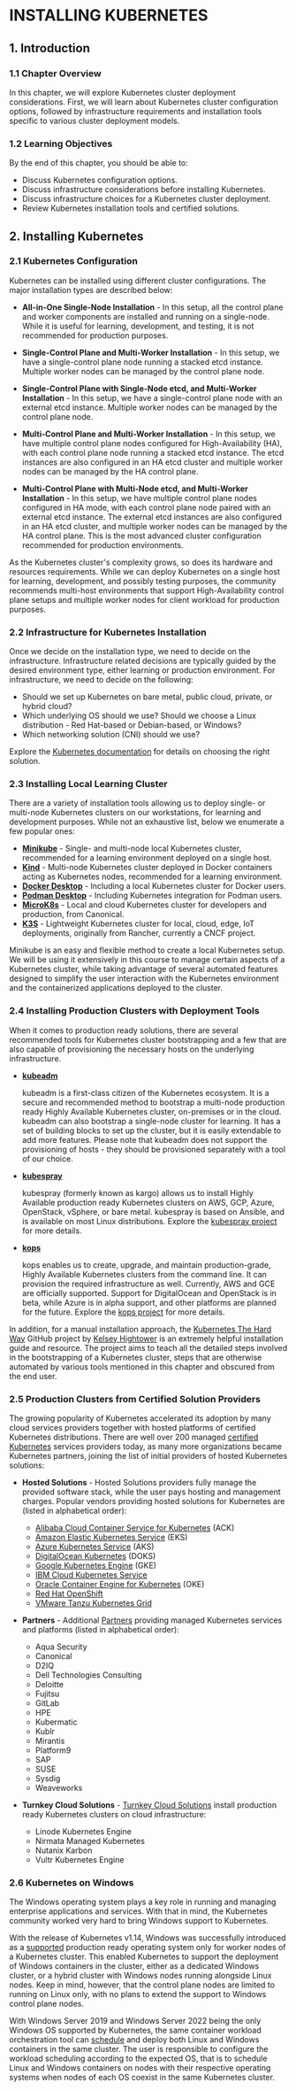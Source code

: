 # INSTALLING KUBERNETES

## 1. Introduction

### 1.1 Chapter Overview

In this chapter, we will explore Kubernetes cluster deployment considerations. First, we will learn about Kubernetes cluster configuration options, followed by infrastructure requirements and installation tools specific to various cluster deployment models.

### 1.2 Learning Objectives

By the end of this chapter, you should be able to:
- Discuss Kubernetes configuration options.
- Discuss infrastructure considerations before installing Kubernetes.
- Discuss infrastructure choices for a Kubernetes cluster deployment.
- Review Kubernetes installation tools and certified solutions.

## 2. Installing Kubernetes

### 2.1 Kubernetes Configuration

Kubernetes can be installed using different cluster configurations. The major installation types are described below:

- **All-in-One Single-Node Installation** - In this setup, all the control plane and worker components are installed and running on a single-node. While it is useful for learning, development, and testing, it is not recommended for production purposes.

- **Single-Control Plane and Multi-Worker Installation** - In this setup, we have a single-control plane node running a stacked etcd instance. Multiple worker nodes can be managed by the control plane node.

- **Single-Control Plane with Single-Node etcd, and Multi-Worker Installation** - In this setup, we have a single-control plane node with an external etcd instance. Multiple worker nodes can be managed by the control plane node.

- **Multi-Control Plane and Multi-Worker Installation** - In this setup, we have multiple control plane nodes configured for High-Availability (HA), with each control plane node running a stacked etcd instance. The etcd instances are also configured in an HA etcd cluster and multiple worker nodes can be managed by the HA control plane.

- **Multi-Control Plane with Multi-Node etcd, and Multi-Worker Installation** - In this setup, we have multiple control plane nodes configured in HA mode, with each control plane node paired with an external etcd instance. The external etcd instances are also configured in an HA etcd cluster, and multiple worker nodes can be managed by the HA control plane. This is the most advanced cluster configuration recommended for production environments.

As the Kubernetes cluster's complexity grows, so does its hardware and resources requirements. While we can deploy Kubernetes on a single host for learning, development, and possibly testing purposes, the community recommends multi-host environments that support High-Availability control plane setups and multiple worker nodes for client workload for production purposes.

### 2.2 Infrastructure for Kubernetes Installation

Once we decide on the installation type, we need to decide on the infrastructure. Infrastructure related decisions are typically guided by the desired environment type, either learning or production environment. For infrastructure, we need to decide on the following:

- Should we set up Kubernetes on bare metal, public cloud, private, or hybrid cloud?
- Which underlying OS should we use? Should we choose a Linux distribution - Red Hat-based or Debian-based, or Windows?
- Which networking solution (CNI) should we use?

Explore the [Kubernetes documentation](https://kubernetes.io/docs/setup/) for details on choosing the right solution.

### 2.3 Installing Local Learning Cluster

There are a variety of installation tools allowing us to deploy single- or multi-node Kubernetes clusters on our workstations, for learning and development purposes. While not an exhaustive list, below we enumerate a few popular ones:

- **[Minikube](https://minikube.sigs.k8s.io/docs/)** - Single- and multi-node local Kubernetes cluster, recommended for a learning environment deployed on a single host.
- **[Kind](https://kind.sigs.k8s.io/)** - Multi-node Kubernetes cluster deployed in Docker containers acting as Kubernetes nodes, recommended for a learning environment.
- **[Docker Desktop](https://www.docker.com/products/docker-desktop)** - Including a local Kubernetes cluster for Docker users.
- **[Podman Desktop](https://podman-desktop.io/)** - Including Kubernetes integration for Podman users.
- **[MicroK8s](https://microk8s.io/)** - Local and cloud Kubernetes cluster for developers and production, from Canonical.
- **[K3S](https://k3s.io/)** - Lightweight Kubernetes cluster for local, cloud, edge, IoT deployments, originally from Rancher, currently a CNCF project.

Minikube is an easy and flexible method to create a local Kubernetes setup. We will be using it extensively in this course to manage certain aspects of a Kubernetes cluster, while taking advantage of several automated features designed to simplify the user interaction with the Kubernetes environment and the containerized applications deployed to the cluster.

### 2.4 Installing Production Clusters with Deployment Tools

When it comes to production ready solutions, there are several recommended tools for Kubernetes cluster bootstrapping and a few that are also capable of provisioning the necessary hosts on the underlying infrastructure.

- **[kubeadm](https://kubernetes.io/docs/setup/production-environment/tools/kubeadm/)**
    
    kubeadm is a first-class citizen of the Kubernetes ecosystem. It is a secure and recommended method to bootstrap a multi-node production ready Highly Available Kubernetes cluster, on-premises or in the cloud. kubeadm can also bootstrap a single-node cluster for learning. It has a set of building blocks to set up the cluster, but it is easily extendable to add more features. Please note that kubeadm does not support the provisioning of hosts - they should be provisioned separately with a tool of our choice.

- **[kubespray](https://kubespray.io/#/)**

    kubespray (formerly known as kargo) allows us to install Highly Available production ready Kubernetes clusters on AWS, GCP, Azure, OpenStack, vSphere, or bare metal. kubespray is based on Ansible, and is available on most Linux distributions. Explore the [kubespray project](https://github.com/kubernetes-sigs/kubespray) for more details.

- **[kops](https://kops.sigs.k8s.io/)**

    kops enables us to create, upgrade, and maintain production-grade, Highly Available Kubernetes clusters from the command line. It can provision the required infrastructure as well. Currently, AWS and GCE are officially supported. Support for DigitalOcean and OpenStack is in beta, while Azure is in alpha support, and other platforms are planned for the future. Explore the [kops project](https://github.com/kubernetes/kops/) for more details.

In addition, for a manual installation approach, the [Kubernetes The Hard Way](https://github.com/kelseyhightower/kubernetes-the-hard-way) GitHub project by [Kelsey Hightower](https://twitter.com/kelseyhightower) is an extremely helpful installation guide and resource. The project aims to teach all the detailed steps involved in the bootstrapping of a Kubernetes cluster, steps that are otherwise automated by various tools mentioned in this chapter and obscured from the end user.

### 2.5 Production Clusters from Certified Solution Providers

The growing popularity of Kubernetes accelerated its adoption by many cloud services providers together with hosted platforms of certified Kubernetes distributions. There are well over 200 managed [certified Kubernetes](https://kubernetes.io/partners/) services providers today, as many more organizations became Kubernetes partners, joining the list of initial providers of hosted Kubernetes solutions:

- **Hosted Solutions** - Hosted Solutions providers fully manage the provided software stack, while the user pays hosting and management charges. Popular vendors providing hosted solutions for Kubernetes are (listed in alphabetical order):
    - [Alibaba Cloud Container Service for Kubernetes](https://www.alibabacloud.com/product/kubernetes) (ACK)
    - [Amazon Elastic Kubernetes Service](https://aws.amazon.com/eks/) (EKS)
    - [Azure Kubernetes Service](https://azure.microsoft.com/en-us/services/kubernetes-service/) (AKS)
    - [DigitalOcean Kubernetes](https://www.digitalocean.com/products/kubernetes/) (DOKS)
    - [Google Kubernetes Engine](https://cloud.google.com/kubernetes-engine/) (GKE)
    - [IBM Cloud Kubernetes Service](https://www.ibm.com/cloud/kubernetes-service/)
    - [Oracle Container Engine for Kubernetes](https://www.oracle.com/cloud-native/container-engine-kubernetes/) (OKE)
    - [Red Hat OpenShift](https://www.redhat.com/en/technologies/cloud-computing/openshift)
    - [VMware Tanzu Kubernetes Grid](https://tanzu.vmware.com/kubernetes-grid)

- **Partners** - Additional [Partners](https://kubernetes.io/partners/) providing managed Kubernetes services and platforms (listed in alphabetical order):
    - Aqua Security
    - Canonical
    - D2IQ
    - Dell Technologies Consulting
    - Deloitte
    - Fujitsu
    - GitLab
    - HPE
    - Kubermatic
    - Kublr
    - Mirantis
    - Platform9
    - SAP
    - SUSE
    - Sysdig
    - Weaveworks

- **Turnkey Cloud Solutions** - [Turnkey Cloud Solutions](https://kubernetes.io/docs/setup/production-environment/turnkey-solutions/) install production ready Kubernetes clusters on cloud infrastructure:
    - Linode Kubernetes Engine
    - Nirmata Managed Kubernetes
    - Nutanix Karbon
    - Vultr Kubernetes Engine

### 2.6 Kubernetes on Windows
The Windows operating system plays a key role in running and managing enterprise applications and services. With that in mind, the Kubernetes community worked very hard to bring Windows support to Kubernetes.

With the release of Kubernetes v1.14, Windows was successfully introduced as a [supported](https://kubernetes.io/docs/setup/production-environment/windows/intro-windows-in-kubernetes/) production ready operating system only for worker nodes of a Kubernetes cluster. This enabled Kubernetes to support the deployment of Windows containers in the cluster, either as a dedicated Windows cluster, or a hybrid cluster with Windows nodes running alongside Linux nodes. Keep in mind, however, that the control plane nodes are limited to running on Linux only, with no plans to extend the support to Windows control plane nodes.

With Windows Server 2019 and Windows Server 2022 being the only Windows OS supported by Kubernetes, the same container workload orchestration tool can [schedule](https://kubernetes.io/docs/setup/production-environment/windows/user-guide-windows-containers/) and deploy both Linux and Windows containers in the same cluster. The user is responsible to configure the workload scheduling according to the expected OS, that is to schedule Linux and Windows containers on nodes with their respective operating systems when nodes of each OS coexist in the same Kubernetes cluster.